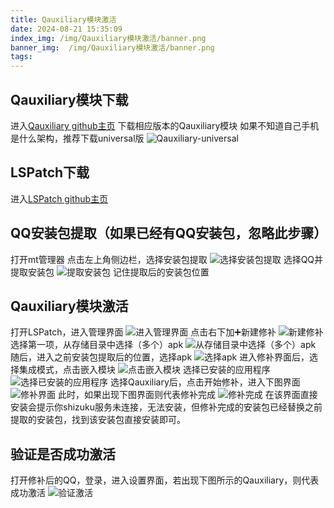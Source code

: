```yaml
---
title: Qauxiliary模块激活
date: 2024-08-21 15:35:09
index_img: /img/Qauxiliary模块激活/banner.png
banner_img:  /img/Qauxiliary模块激活/banner.png
tags:
---
```

## Qauxiliary模块下载
进入[Qauxiliary github主页](https://github.com/cinit/QAuxiliary/releases)
下载相应版本的Qauxiliary模块
如果不知道自己手机是什么架构，推荐下载universal版
![Qauxiliary-universal](/img/Qauxiliary模块激活/universal.png)

## LSPatch下载
进入[LSPatch github主页](https://github.com/LSPosed/LSPatch/releases)

## QQ安装包提取（如果已经有QQ安装包，忽略此步骤）
打开mt管理器
点击左上角侧边栏，选择安装包提取
![选择安装包提取](/img/Qauxiliary模块激活/选择安装包提取.png)
选择QQ并提取安装包
![提取安装包](/img/Qauxiliary模块激活/提取安装包.png)
记住提取后的安装包位置

## Qauxiliary模块激活
打开LSPatch，进入管理界面
![进入管理界面](/img/Qauxiliary模块激活/进入管理界面.png)
点击右下加➕新建修补
![新建修补](/img/Qauxiliary模块激活/新建修补.png)
选择第一项，从存储目录中选择（多个）apk
![从存储目录中选择（多个）apk](/img/Qauxiliary模块激活/从存储目录中选择（多个）apk.png)
随后，进入之前安装包提取后的位置，选择apk
![选择apk](/img/Qauxiliary模块激活/选择apk.png)
进入修补界面后，选择集成模式，点击嵌入模块
![点击嵌入模块](/img/Qauxiliary模块激活/点击嵌入模块.png)
选择已安装的应用程序
![选择已安装的应用程序](/img/Qauxiliary模块激活/选择已安装的应用程序.png)
选择Qauxiliary后，点击开始修补，进入下图界面
![修补界面](/img/Qauxiliary模块激活/修补界面.png)
此时，如果出现下图界面则代表修补完成
![修补完成](/img/Qauxiliary模块激活/修补完成.png)
在该界面直接安装会提示你shizuku服务未连接，无法安装，但修补完成的安装包已经替换之前提取的安装包，找到该安装包直接安装即可。

## 验证是否成功激活
打开修补后的QQ，登录，进入设置界面，若出现下图所示的Qauxiliary，则代表成功激活
![验证激活](/img/Qauxiliary模块激活/验证激活.png)